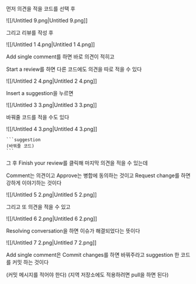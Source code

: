 먼저 의견을 적을 코드를 선택 후

![[/Untitled 9.png|Untitled 9.png]]

그리고 리뷰를 작성 후

![[/Untitled 1 4.png|Untitled 1 4.png]]

Add single comment를 하면 바로 의견이 적히고

Start a review를 하면 다른 코드에도 의견을 따로 적을 수 있다

![[/Untitled 2 4.png|Untitled 2 4.png]]

Insert a suggestion을 누르면

![[/Untitled 3 3.png|Untitled 3 3.png]]

바꿔줄 코드를 적을 수도 있다

![[/Untitled 4 3.png|Untitled 4 3.png]]

````Plain
```suggestion
(바꿔줄 코드)
```
````

그 후 Finish your review를 클릭해 마지막 의견을 적을 수 있는데

Comment는 의견이고 Approve는 병합에 동의하는 것이고 Request change를 하면 강하게 이야기하는 것이다

![[/Untitled 5 2.png|Untitled 5 2.png]]

그리고 또 의견을 적을 수 있고

![[/Untitled 6 2.png|Untitled 6 2.png]]

Resolving conversation을 하면 이슈가 해결되었다는 뜻이다

![[/Untitled 7 2.png|Untitled 7 2.png]]

Add single comment은 Commit changes를 하면 바꿔주라고 suggestion 한 코드를 커밋 하는 것이다

(커밋 메시지를 적어야 한다) (지역 저장소에도 적용하려면 pull을 하면 된다)